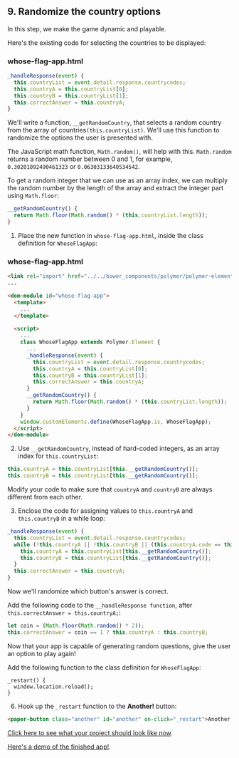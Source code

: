 ## 9. Randomize the country options

In this step, we make the game dynamic and playable.

Here's the existing code for selecting the countries to be displayed:

### whose-flag-app.html
```javascript
_handleResponse(event) {
  this.countryList = event.detail.response.countrycodes;
  this.countryA = this.countryList[0];
  this.countryB = this.countryList[1];
  this.correctAnswer = this.countryA;
}
```

We'll write a function, `__getRandomCountry`, that selects a random country from the array of countries`(this.countryList)`. We'll use this function to randomize the options the user is presented with.

The JavaScript math function, `Math.random()`, will help with this. `Math.random` returns a random number between 0 and 1, for example, `0.30201092490461323` or `0.06303133640534542`.

To get a random integer that we can use as an array index, we can multiply the random number by the length of the array and extract the integer part using `Math.floor`:
```javascript
__getRandomCountry() {
  return Math.floor(Math.random() * (this.countryList.length));
}
```
1. Place the new function in `whose-flag-app.html`, inside the class definition for `WhoseFlagApp`:

### whose-flag-app.html
```html
<link rel="import" href="../../bower_components/polymer/polymer-element.html">
...

<dom-module id="whose-flag-app">
  <template>
    ...
  </template>
  
  <script>
    ...
    class WhoseFlagApp extends Polymer.Element {
      ...
      _handleResponse(event) {
        this.countryList = event.detail.response.countrycodes;
        this.countryA = this.countryList[0];
        this.countryB = this.countryList[1];
        this.correctAnswer = this.countryA;
      }
      __getRandomCountry() {
        return Math.floor(Math.random() * (this.countryList.length));
      }
    }
    window.customElements.define(WhoseFlagApp.is, WhoseFlagApp);
  </script>
</dom-module>
```

2. Use `__getRandomCountry`, instead of hard-coded integers, as an array index for `this.countryList`:

```javascript
this.countryA = this.countryList[this.__getRandomCountry()];
this.countryB = this.countryList[this.__getRandomCountry()];
```

Modify your code to make sure that `countryA` and `countryB` are always different from each other.

3. Enclose the code for assigning values to `this.countryA` and `this.countryB` in a while loop:

```javascript
_handleResponse(event) {
  this.countryList = event.detail.response.countrycodes;
  while (!this.countryA || !this.countryB || (this.countryA.code == this.countryB.code)){
    this.countryA = this.countryList[this.__getRandomCountry()];
    this.countryB = this.countryList[this.__getRandomCountry()];
  }
  this.correctAnswer = this.countryA;
}
```

Now we'll randomize which button's answer is correct.

Add the following code to the `__handleResponse function`, after `this.correctAnswer = this.countryA;`:
```javascript
let coin = (Math.floor(Math.random() * 2));
this.correctAnswer = coin == 1 ? this.countryA : this.countryB;
```

Now that your app is capable of generating random questions, give the user an option to play again!

Add the following function to the class definition for `WhoseFlagApp`:
```
_restart() {
  window.location.reload();
}
```
6. Hook up the `_restart` function to the **Another!** button:
```html
<paper-button class="another" id="another" on-click="_restart">Another!</paper-button>
```
[Click here to see what your project should look like now](https://github.com/katejeffreys-projects/whose-flag/blob/end-of-step-09/src/whose-flag-app/whose-flag-app.html).

[Here's a demo of the finished app!](https://whose-flag.firebaseapp.com/).